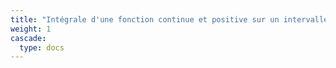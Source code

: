 ```yaml
---
title: "Intégrale d'une fonction continue et positive sur un intervalle"
weight: 1
cascade:
  type: docs
---
```

